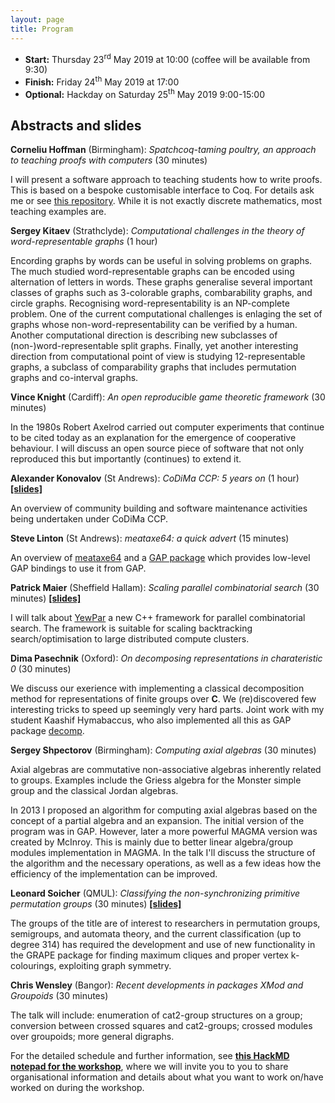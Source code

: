 ```yaml
---
layout: page
title: Program
---
```


* __Start:__ Thursday 23<sup>rd</sup> May 2019 at 10:00 (coffee will be available from 9:30)
* __Finish:__ Friday 24<sup>th</sup> May 2019 at 17:00
* __Optional:__ Hackday on Saturday 25<sup>th</sup> May 2019 9:00-15:00

<h2>Abstracts and slides</h2>

**Corneliu Hoffman** (Birmingham): *Spatchcoq-taming poultry, an approach to teaching proofs with computers* (30 minutes)

I will present a software approach to teaching students how to write proofs. This is based on a bespoke customisable 
interface to Coq. For details ask me or see [this repository](http://spatchcoq.co.uk/spatchcoq). While it is not exactly 
discrete mathematics, most teaching examples are.

**Sergey Kitaev** (Strathclyde): *Computational challenges in the theory of word-representable graphs* (1 hour)

Encording graphs by words can be useful in solving problems on graphs. The much studied word-representable graphs
can be encoded using alternation of letters in words. These graphs generalise several important classes of graphs
such as 3-colorable graphs, combarability graphs, and circle graphs. Recognising word-representability is an
NP-complete problem. One of the current computational challenges is enlaging the set of graphs whose 
non-word-representability can be verified by a human. Another computational direction is describing new 
subclasses of (non-)word-representable split graphs. Finally, yet another interesting direction from 
computational point of view is studying 12-representable graphs, a subclass of comparability graphs that 
includes permutation graphs and co-interval graphs.

**Vince Knight** (Cardiff): *An open reproducible game theoretic framework* (30 minutes)

In the 1980s Robert Axelrod carried out computer experiments that continue to be cited today
as an explanation for the emergence of cooperative behaviour. I will discuss an open source
piece of software that not only reproduced this but importantly (continues) to extend it. 

**Alexander Konovalov** (St Andrews): *CoDiMa CCP: 5 years on* (1 hour) [**[slides]**](talks/CoDiMa_overview_Konovalov.pdf)

An overview of community building and software maintenance activities being undertaken under CoDiMa CCP.

**Steve Linton** (St Andrews): *meataxe64: a quick advert* (15 minutes)

An overview of [meataxe64](https://meataxe64.wordpress.com/) and a
[GAP package](https://github.com/gap-packages/meataxe64) which provides
low-level GAP bindings to use it from GAP.

**Patrick Maier** (Sheffield Hallam): *Scaling parallel combinatorial search* (30 minutes) [**[slides]**](talks/ScalingParallelCombinatorialSearch_Maier.pdf)

I will talk about [YewPar](https://github.com/BlairArchibald/YewPar) a new C++ framework 
for parallel combinatorial search. The framework is suitable for scaling backtracking 
search/optimisation to large distributed compute clusters.

**Dima Pasechnik** (Oxford): *On decomposing representations in charateristic 0* (30 minutes)

We discuss our exerience with implementing a classical decomposition method for representations of 
finite groups over **C**. We (re)discovered few interesting tricks to speed up seemingly very hard parts. 
Joint work with my student Kaashif Hymabaccus, who also implemented all this as 
GAP package [decomp](https://gitlab.com/kaashif/decomp).

**Sergey Shpectorov** (Birmingham): *Computing axial algebras* (30 minutes)

Axial algebras are commutative non-associative algebras inherently related to groups. 
Examples include the Griess algebra for the Monster simple group and the classical Jordan 
algebras. 

In 2013 I proposed an algorithm for computing axial algebras based on the concept 
of a partial algebra and an expansion. The initial version of the program was in GAP. 
However, later a more powerful MAGMA version was created by McInroy. This is mainly 
due to better linear algebra/group modules implementation in MAGMA. In the talk 
I'll discuss the structure of the algorithm and the necessary operations, as well 
as a few ideas how the efficiency of the implementation can be improved.

**Leonard Soicher** (QMUL): *Classifying the non-synchronizing primitive permutation groups* (30 minutes) [**[slides]**](talks/Nonsynchgroups_Soicher.pdf)

The groups of the title are of interest to researchers in permutation groups, semigroups, and automata 
theory, and the current classification (up to degree 314) has required the development and use of new 
functionality in the GRAPE package for finding maximum cliques and proper vertex k-colourings, 
exploiting graph symmetry.

**Chris Wensley** (Bangor): *Recent developments in packages XMod and Groupoids* (30 minutes)

The talk will include: enumeration of cat2-group structures on a group; conversion between crossed squares 
and cat2-groups; crossed modules over groupoids; more general digraphs.


For the detailed schedule and further information, see
[**this HackMD notepad for the workshop**](https://hackmd.io/OX18ftmcSamuLz_DM-0WFA),
where we will invite you to you to share organisational information and details about
what you want to work on/have worked on during the workshop.
